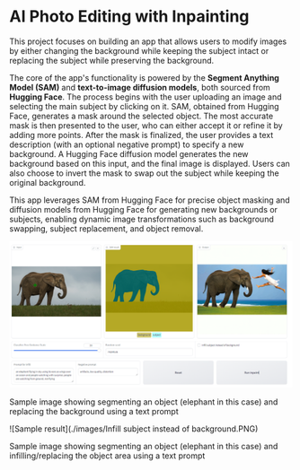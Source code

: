 # AI Photo Editing with Inpainting

This project focuses on building an app that allows users to modify images by either changing the background while keeping the subject intact or replacing the subject while preserving the background.

The core of the app's functionality is powered by the **Segment Anything Model (SAM)** and **text-to-image diffusion models**, both sourced from **Hugging Face**. The process begins with the user uploading an image and selecting the main subject by clicking on it. SAM, obtained from Hugging Face, generates a mask around the selected object. The most accurate mask is then presented to the user, who can either accept it or refine it by adding more points. After the mask is finalized, the user provides a text description (with an optional negative prompt) to specify a new background. A Hugging Face diffusion model generates the new background based on this input, and the final image is displayed. Users can also choose to invert the mask to swap out the subject while keeping the original background.

This app leverages SAM from Hugging Face for precise object masking and diffusion models from Hugging Face for generating new backgrounds or subjects, enabling dynamic image transformations such as background swapping, subject replacement, and object removal.


![Sample result](./images/inpainting_example1_prompt3.PNG)

Sample image showing segmenting an object (elephant in this case) and replacing the background using a text prompt

![Sample result](./images/Infill subject instead of background.PNG)

Sample image showing segmenting an object (elephant in this case) and infilling/replacing the object area using a text prompt